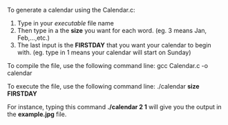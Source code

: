 To generate a calendar using the Calendar.c:
1. Type in your *executable* file name
2. Then type in a the **size** you want for each word. (eg. 3 means Jan, Feb,...,etc.)
3. The last input is the **FIRSTDAY** that you want your calendar to begin with. (eg. type in 1 means your calendar will start on Sunday) 

To compile the file, use the following command line: gcc Calendar.c -o calendar

To execute the file, use the following command line: ./calendar **size** **FIRSTDAY** 

For instance, typing this command **./calendar 2 1** will give you the output in the **example.jpg** file.
